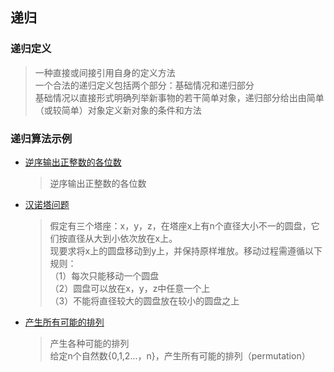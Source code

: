 ## 递归

### 递归定义

> 一种直接或间接引用自身的定义方法  
> 一个合法的递归定义包括两个部分：基础情况和递归部分  
> 基础情况以直接形式明确列举新事物的若干简单对象，递归部分给出由简单（或较简单）对象定义新对象的条件和方法

### 递归算法示例

- [逆序输出正整数的各位数](/Recursive/print_digit_reverse.cpp)

	> 逆序输出正整数的各位数

- [汉诺塔问题](/Recursive/hanoi.cpp)

	> 假定有三个塔座：x，y，z，在塔座x上有n个直径大小不一的圆盘，它们按直径从大到小依次放在x上。  
	> 现要求将x上的圆盘移动到y上，并保持原样堆放。移动过程需遵循以下规则：  
	>（1）每次只能移动一个圆盘  
	>（2）圆盘可以放在x，y，z中任意一个上  
	>（3）不能将直径较大的圆盘放在较小的圆盘之上  

- [产生所有可能的排列](Recursive/gen_all_permutation.cpp)

	> 产生各种可能的排列  
	> 给定n个自然数{0,1,2...，n}，产生所有可能的排列（permutation）

